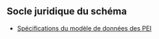 <MenuSchema />

## Socle juridique du schéma
- [Spécifications du modèle de données des PEI](https://www.afigeo.asso.fr/wp-content/uploads/2020/12/10/modele-minimal-donnees-pei.pdf)

